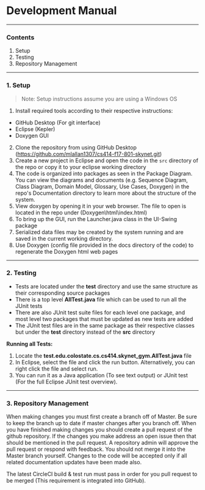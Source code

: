 Development Manual
=======================

----------

### Contents

 1. Setup
 2. Testing
 3. Repository Management

----------

### 1. Setup

> Note: Setup instructions assume you are using a Windows OS

 1. Install required tools according to their respective instructions:

  * GitHub Desktop (For git interface)
  * Eclipse (Kepler)
  * Doxygen GUI

 2. Clone the repository from using GitHub Desktop (https://github.com/mlallan1307/cs414-f17-801-skynet.git)
 3. Create a new project in Eclipse and open the code in the `src` directory of the repo or copy it to your eclipse working directory
 4. The code is organized into packages as seen in the Package Diagram. You can view the diagrams and documents (e.g. Sequence Diagram, Class Diagram, Domain Model, Glossary, Use Cases, Doxygen) in the repo's Documentation directory to learn more about the structure of the system.
 5. View doxygen by opening it in your web browser. The file to open is located in the repo under (Doxygen\html\index.html)
 5. To bring up the GUI, run the Launcher.java class in the UI-Swing package
 6. Serialized data files may be created by the system running and are saved in the current working directory. 
 7. Use Doxygen (config file provided in the docs directory of the code) to regenerate the Doxygen html web pages

----------

### 2. Testing

 * Tests are located under the **test** directory and use the same structure as their corresponding source packages
 * There is a top level **AllTest.java** file which can be used to run all the JUnit tests
 * There are also JUnit test suite files for each level one package, and most level two packages that must be updated as new tests are added
 * The JUnit test files are in the same package as their respective classes but under the **test** directory instead of the **src** directory

**Running all Tests:**

 1. Locate the **test.edu.colostate.cs.cs414.skynet_gym.AllTest.java** file
 2. In Eclipse, select the file and click the run button. Alternatively, you can right click the file and select run.
 3. You can run it as a Java application (To see text output) or JUnit test (For the full Eclipse JUnit test overview).

----------

### 3. Repository Management

When making changes you must first create a branch off of Master. Be sure to keep the branch up to date if master changes after you branch off. When you have finished making changes you should create a pull request of the github repository. If the changes you make address an open issue then that should be mentioned in the pull request. A repository admin will approve the pull request or respond with feedback. You should not merge it into the Master branch yourself. Changes to the code will be accepted only if all related documentation updates have been made also.

The latest CircleCI build & test run must pass in order for you pull request to be merged (This requirement is integrated into GitHub).